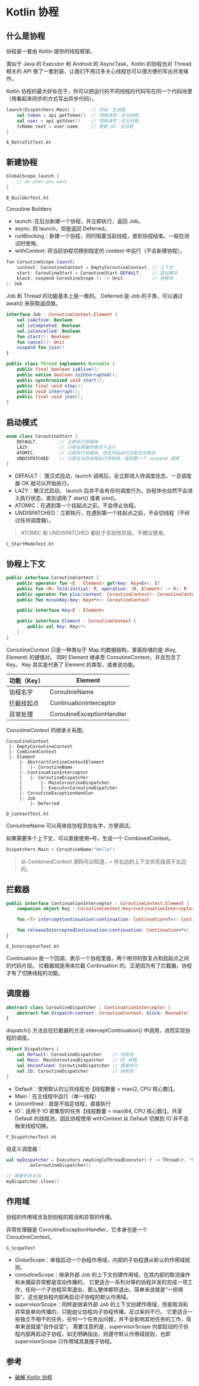 # Kotlin 协程

## 什么是协程

协程是一套由 Kotlin 提供的线程框架。

类似于 Java 的 Executor 和 Android 的 AsyncTask，Kotlin 的协程也对 Thread 相关的 API 做了一套封装，让我们不用过多关心线程也可以很方便的写出并发操作。

Kotlin 协程的最大好处在于，你可以把运行的不同线程的代码写在同一个代码块里（用看起来同步的方式写出异步代码）。

```kotlin
launch(Dispatchers.Main) {      // 开始：主线程
    val token = api.getToken()  // 网络请求：后台线程
    val user = api.getUser()    // 网络请求：后台线程
    tvName.text = user.name     // 更新 UI：主线程
}
```

`A_RetrofitTest.kt`

## 新建协程

```kotlin
GlobalScope.launch {
    // do what you want
}
```

`B_BuilderTest.kt`

Coroutine Builders

- launch: 在后台新建一个协程，并立即执行，返回 Job。
- async: 同 launch，但是返回 Deferred。
- runBlocking：新建一个协程，同时阻塞当前线程，直到协程结束。一般在测试时使用。
- withContext: 将当前协程切换到指定的 context 中运行（不会新建协程）。

```java
fun CoroutineScope.launch(
    context: CoroutineContext = EmptyCoroutineContext, // 上下文
    start: CoroutineStart = CoroutineStart.DEFAULT,    // 启动模式
    block: suspend CoroutineScope.() -> Unit           // 协程体
): Job
```

Job 和 Thread 的功能基本上是一致的。
Deferred 是 Job 的子类，可以通过 await() 来获取返回值。

```kotlin
interface Job : CoroutineContext.Element {
    val isActive: Boolean
    val isCompleted: Boolean
    val isCancelled: Boolean
    fun start(): Boolean
    fun cancel(): Unit
    suspend fun join()
}
```

```java
public class Thread implements Runnable {
    public final boolean isAlive();
    public native boolean isInterrupted();
    public synchronized void start();
    public final void stop();
    public void interrupt();
    public final void join();
}
```

## 启动模式

```kotlin
enum class CoroutineStart {
    DEFAULT,        // 立即执行协程体
    LAZY,           // 只有在需要的情况下运行
    ATOMIC,         // 立即执行协程体，但在开始运行之前无法取消
    UNDISPATCHED    // 立即在当前线程执行协程体，直到第一个 suspend 调用
}
```

- DEFAULT： 饿汉式启动，launch 调用后，会立即进入待调度状态，一旦调度器 OK 就可以开始执行。
- LAZY：懒汉式启动， launch 后并不会有任何调度行为，协程体也自然不会进入执行状态，直到调用了 start() 或者 join()。
- ATOMIC：在遇到第一个挂起点之前，不会停止协程。
- UNDISPATCHED：立即执行，在遇到第一个挂起点之前，不会切线程（不经过任何调度器）。

> ATOMIC 和 UNDISPATCHED 都处于实验性阶段，不建议使用。

`C_StartModeTest.kt`

## 协程上下文

```kotlin
public interface CoroutineContext {
    public operator fun <E : Element> get(key: Key<E>): E?
    public fun <R> fold(initial: R, operation: (R, Element) -> R): R
    public operator fun plus(context: CoroutineContext): CoroutineContext = ...
    public fun minusKey(key: Key<*>): CoroutineContext

    public interface Key<E : Element>

    public interface Element : CoroutineContext {
        public val key: Key<*>
    }
}
```

CoroutineContext 只是一种类似于 Map 的数据结构，里面存储的是 (Key, Element) 的键值对。
同时 Element 继承至 CoroutineContext，并且包含了 Key。
Key 其实是代表了 Element 的类型，或者说功能。

| 功能（Key） | Element                   |
| ----------- | ------------------------- |
| 协程名字    | CoroutineName             |
| 拦截挂起点  | ContinuationInterceptor   |
| 异常处理    | CoroutineExceptionHandler |

CoroutineContext 的继承关系图。

```plain
CoroutineContext
 |- EmptyCoroutineContext
 |- CombinedContext
 |- Element
     |- AbstractContineContextElement
     |   |- CoroutineName
     |- ContinuationInterceptor
     |   |- CoroutineDispatcher
     |       |- MainCoroutineDispatcher
     |       |- ExecutorCoroutineDipatcher
     |- CoroutineExceptionHandler
     |- Job
         |- Deferred
```

`D_ContextTest.kt`

CoroutineName 可以用来给协程添加名字，方便调试。

如果需要多个上下文，可以直接使用`+`号，生成一个 CombinedContext。

```kotlin
Dispatchers.Main + CoroutineName("Hello")
```

> 从 CombinedContext 源码可以知道，`+` 号右边的上下文优先级高于左边的。

## 拦截器

```kotlin
public interface ContinuationInterceptor : CoroutineContext.Element {
    companion object Key : CoroutineContext.Key<ContinuationInterceptor>

    fun <T> interceptContinuation(continuation: Continuation<T>): Continuation<T>

    fun releaseInterceptedContinuation(continuation: Continuation<*>)
}
```

`E_InterceptorTest.kt`

Continuation 是一个回调，表示一个协程里面，两个相邻的恢复点和挂起点之间的代码片段。
拦截器就是用来拦截 Continuation 的。正是因为有了拦截器，协程才有了切换线程的功能。

## 调度器

```kotlin
abstract class CoroutineDispatcher : ContinuationInterceptor {
    abstract fun dispatch(context: CoroutineContext, block: Runnable)
}
```

dispatch() 方法会在拦截器的方法 interceptContinuation() 中调用，进而实现协程的调度。

```kotlin
object Dispatchers {
    val Default: CoroutineDispatcher    // 线程池
    val Main: MainCoroutineDispatcher   // UI 线程
    val Unconfined: CoroutineDispatcher // 直接执行
    val IO: CoroutineDispatcher         // 线程池
}
```

- Default：使用默认的公共线程池【线程数量 = max(2, CPU 核心数)】。
- Main：在主线程中运行（单一线程）
- Unconfined：就是不指定线程，直接执行
- IO：适用于 IO 密集型的任务【线程数量 = max(64, CPU 核心数)】。共享 Default 的线程池，因此协程使用 withContext 从 Default 切换到 IO 并不会触发线程切换。

`F_DispatcherTest.kt`

自定义调度器：

```kotlin
val myDispatcher = Executors.newSingleThreadExecutor{ r -> Thread(r, "MyThread") }
        .asCoroutineDispatcher()

// 需要手动关闭
myDispatcher.close()
```

## 作用域

协程的作用域涉及到协程的取消和异常的传播。

异常处理器是 CoroutineExceptionHandler，它本身也是一个 CoroutineContext。

`G_ScopeTest`

- GlobeScope：单独启动一个协程作用域，内部的子协程遵从默认的作用域规则。
- coroutineScope：继承外部 Job 的上下文创建作用域，在其内部的取消操作和未捕获异常都是双向传播的。
它更适合一系列对等的协程并发的完成一项工作，任何一个子协程异常退出，那么整体都将退出，简单来说就是”一损俱损“。这也是协程内部再启动子协程的默认作用域。
- supervisorScope：同样是继承外部 Job 的上下文创建作用域，但是取消和异常是单向传播的，只能由父协程向子协程传播，反过来则不行。
它更适合一些独立不相干的任务，任何一个任务出问题，并不会影响其他任务的工作，简单来说就是”自作自受“。
需要注意的是，supervisorScope 内部启动的子协程内部再启动子协程，如无明确指出，则遵守默认作用域规则，也即 supervisorScope 只作用域其直接子协程。

## 参考

- [破解 Kotlin 协程](https://juejin.im/user/5cea6293e51d45775e33f4dd)
